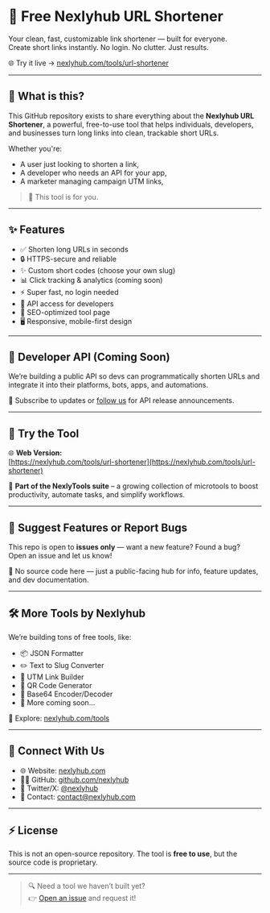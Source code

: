 # 🔗 Free Nexlyhub URL Shortener

Your clean, fast, customizable link shortener — built for everyone.  
Create short links instantly. No login. No clutter. Just results.

🌐 Try it live → [nexlyhub.com/tools/url-shortener](https://nexlyhub.com/tools/url-shortener)

---

## 🚀 What is this?

This GitHub repository exists to share everything about the **Nexlyhub URL Shortener**, a powerful, free-to-use tool that helps individuals, developers, and businesses turn long links into clean, trackable short URLs.

Whether you're:
- A user just looking to shorten a link,
- A developer who needs an API for your app,
- A marketer managing campaign UTM links,

> 🔗 This tool is for you.

---

## ✨ Features

- ✅ Shorten long URLs in seconds
- 🔒 HTTPS-secure and reliable
- ✨ Custom short codes (choose your own slug)
- 📊 Click tracking & analytics (coming soon)
- ⚡ Super fast, no login needed
- 🔌 API access for developers
- 🧠 SEO-optimized tool page
- 🖥️ Responsive, mobile-first design

---

## 🔧 Developer API (Coming Soon)

We’re building a public API so devs can programmatically shorten URLs and integrate it into their platforms, bots, apps, and automations.

📢 Subscribe to updates or [follow us](https://github.com/Nexlyhub) for API release announcements.

---

## 📌 Try the Tool

🌐 **Web Version:**  
[https://nexlyhub.com/tools/url-shortener](https://nexlyhub.com/tools/url-shortener)

🧩 **Part of the NexlyTools suite** – a growing collection of microtools to boost productivity, automate tasks, and simplify workflows.

---

## 💬 Suggest Features or Report Bugs

This repo is open to **issues only** — want a new feature? Found a bug?  
Open an issue and let us know!

🔧 No source code here — just a public-facing hub for info, feature updates, and dev documentation.

---

## 🛠️ More Tools by Nexlyhub

We’re building tons of free tools, like:

- 📦 JSON Formatter  
- ✏️ Text to Slug Converter  
- 🧪 UTM Link Builder  
- 📇 QR Code Generator  
- 🔐 Base64 Encoder/Decoder  
- 🤖 More coming soon...

🔗 Explore: [nexlyhub.com/tools](https://nexlyhub.com/tools)

---

## 👥 Connect With Us

- 🌐 Website: [nexlyhub.com](https://nexlyhub.com)  
- 🧑‍💻 GitHub: [github.com/nexlyhub](https://github.com/nexlyhub)  
- 📣 Twitter/X: [@nexlyhub](https://x.com/nexlyhub)  
- 📧 Contact: contact@nexlyhub.com

---

## ⚡ License

This is not an open-source repository. The tool is **free to use**, but the source code is proprietary.

---

> 🔍 Need a tool we haven’t built yet?  
> 👉 [Open an issue](https://github.com/nexlyhub/url-shortener/issues) and request it!
